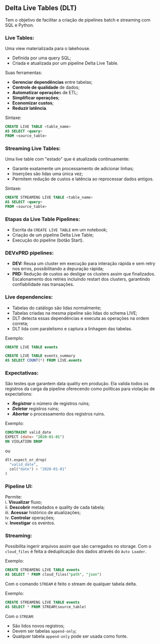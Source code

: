 ## **Delta Live Tables (DLT)**
Tem o objetivo de facilitar a criação de pipelines batch e streaming com SQL e Python.


### **Live Tables:**
Uma view materializada para o lakehouse.

* Definida por uma query SQL;
* Criada e atualizada por um pipeline Delta Live Table.

Suas ferramentas:
* **Gerenciar dependências** entre tabelas;
* **Controle de qualidade** de dados;
* **Automatizar operaçõe**s de ETL;
* **Simplificar operações**;
* **Economizar custos**;
* **Reduzir latência**.

Sintaxe:
```sql
CREATE LIVE TABLE <table_name>
AS SELECT <query>
FROM <source_table>
```

### **Streaming Live Tables:**
Uma live table com "estado" que é atualizada continuamente:
* Garante exatamente um processamento de adicionar linhas;
* Inserções são lidas uma única vez;
* Permitem redução de custos e latência ao reprocessar dados antigos.

Sintaxe:
```sql
CREATE STREAMING LIVE TABLE <table_name>
AS SELECT <query>
FROM <source_table>
```

### **Etapas da Live Table Pipelines:**
* Escrita da `CREATE LIVE TABLE` em um notebook;
* Criação de um pipeline Delta Live Table;
* Execução do pipeline (botão Start).

### **DEVxPRD pipelines:**
* **DEV:** Reusa um cluster em execução para interação rápida e sem retry nos erros, possibilitando a depuração rápida;
* **PRD:** Redução de custos ao desligar os clusters assim que finalizados.
Escalonamento dos retries incluindo restart dos clusters, garantindo confiabilidade nas transações.

### **Live dependencies:**
- Tabelas do catálogo são lidas normalmente;
- Tabelas criadas na mesma pipeline são lidas do schema LIVE;
- DLT detecta essas dependências e executa as operações na ordem correta;
- DLT lida com paralelismo e captura a linhagem das tabelas.

Exemplo:
```sql
CREATE LIVE TABLE events

CREATE LIVE TABLE events_summary
AS SELECT COUNT(*) FROM LIVE.events
```

### **Expectativas:**
São testes que garantem data quality em produção. Ela valida todos os registros da carga da pipeline oferecendo como políticas para violação de expectations:
* **_Registrar_** o número de registros ruins;
* **_Deletar_** registros ruins;
* **_Abortar_** o processamento dos registros ruins.

Exemplo:
```sql
CONSTRAINT valid_date
EXPECT (date> "2020-01-01")
ON VIOLATION DROP
```

ou

```python
dlt.expect_or_drop(
  "valid_date",
  col("date") > "2020-01-01"
)
```

### **Pipeline UI:**
Permite:<br/>
i. **Visualizar** fluxo;<br/>
ii. **Descobrir** metadados e quality de cada tabela;<br/>
iii. **Acessar** histórico de atualizações;<br/>
iv. **Controlar** operações;<br/>
v. **Investigar** os eventos.

### **Streaming:**
Possibilita ingerir arquivos assim que são carregados no storage.
Com o `cloud_files` é feita a deduplicação dos dados através do `Auto Loader`.

Exemplo:
```sql
CREATE STREAMING LIVE TABLE events
AS SELECT * FROM cloud_files("path", "json")
```

Com o comando `STREAM` é feito o stream de qualquer tabela delta.

Exemplo:
```sql
CREATE STREAMING LIVE TABLE events
AS SELECT * FROM STREAM(source_table)
```

Com o `STREAM`:
* São lidos novos registros;
* Devem ser tabelas `append-only`;
* Qualquer tabela `append-only` pode ser usada como fonte.